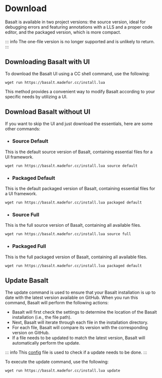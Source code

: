 # Download

Basalt is available in two project versions: the source version, ideal for debugging errors and featuring annotations with a LLS and a proper code editor, and the packaged version, which is more compact.

::: info
The one-file version is no longer supported and is unlikely to return.
:::

## Downloading Basalt with UI

To download the Basalt UI using a CC shell command, use the following:

```
wget run https://basalt.madefor.cc/install.lua
```

This method provides a convenient way to modify Basalt according to your specific needs by utilizing a UI.

## Download Basalt without UI

If you want to skip the UI and just download the essentials, here are some other commands:

- ### Source Default

This is the default source version of Basalt, containing essential files for a UI framework.

```
wget run https://basalt.madefor.cc/install.lua source default
```

- ### Packaged Default

This is the default packaged version of Basalt, containing essential files for a UI framework.

```
wget run https://basalt.madefor.cc/install.lua packaged default
```

- ### Source Full

This is the full source version of Basalt, containing all available files.

```
wget run https://basalt.madefor.cc/install.lua source full
```

- ### Packaged Full

This is the full packaged version of Basalt, containing all available files.

```
wget run https://basalt.madefor.cc/install.lua packaged default
```

## Update Basalt

The update command is used to ensure that your Basalt installation is up to date with the latest version available on GitHub. When you run this command, Basalt will perform the following actions:

- Basalt will first check the settings to determine the location of the Basalt installation (i.e., the file path).
- Next, Basalt will iterate through each file in the installation directory.
- For each file, Basalt will compare its version with the corresponding version on GitHub.
- If a file needs to be updated to match the latest version, Basalt will automatically perform the update.

::: info
This [config](https://github.com/Pyroxenium/Basalt/blob/basalt2/config.json) file is used to check if a update needs to be done.
:::

To execute the update command, use the following:

```
wget run https://basalt.madefor.cc/install.lua update
```